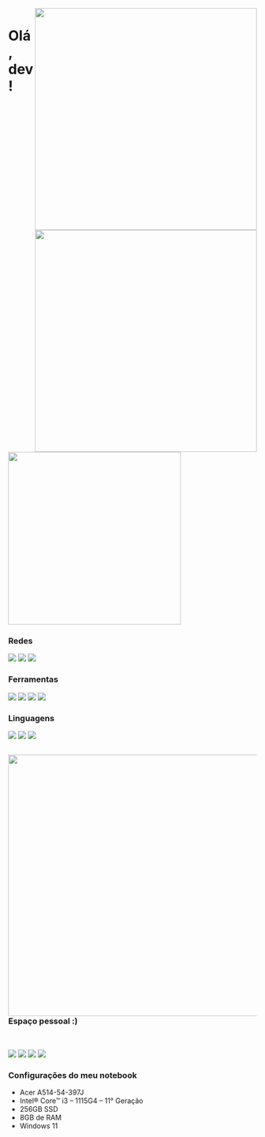 <img align="right" width="450em" src="https://github-readme-stats.vercel.app/api?username=index-evelin&show_icons=true&theme=synthwave"/>
<a href="https://github.com/index-evelin/github-readme-stats"><img align="right" width="450em" src="https://github-readme-stats.vercel.app/api/top-langs/?username=index-evelin&langs_count=8&theme=synthwave"/></a>

<h1>Olá, dev!</h1>

<a href="https://git.io/streak-stats"><img width="350em" src="https://github-readme-streak-stats.herokuapp.com?user=index-evelin&theme=synthwave&locale=pt-br"></a>

<h3>Redes</h3>

<a align="left" href="https://www.instagram.com/index.amora"><img src="https://img.shields.io/badge/-Instagram-%23E4405F?style=for-the-badge&logo=instagram&logoColor=white"></a>
<a align="left" href="https://www.linkedin.com/in/evelin-amancio-da-silva-477b9622a/" target="_blank"><img src="https://img.shields.io/badge/-LinkedIn-%230077B5?style=for-the-badge&logo=linkedin&logoColor=white"></a>
<a align="left" href="https://web.whatsapp.com/send?phone=5566999142299" target="_blank"><img src="https://img.shields.io/badge/WhatsApp-25D366?style=for-the-badge&logo=whatsapp&logoColor=white"></a>

<h3>Ferramentas</h3>
  <p style="display: inline_block">
    <img src="https://img.shields.io/badge/Visual_Studio_Code-0078D4?style=for-the-badge&logo=visual%20studio%20code&logoColor=white">
    <img src="https://img.shields.io/badge/GIT-E44C30?style=for-the-badge&logo=git&logoColor=white">
    <img src="https://img.shields.io/badge/Google_chrome-4285F4?style=for-the-badge&logo=Google-chrome&logoColor=white">
    <img src="https://img.shields.io/badge/Windows_11-0078D6?style=for-the-badge&logo=windows&logoColor=white">
  </p>
  
<h3>Linguagens</h3>
  <p style="display: inline_block">
    <img src="https://img.shields.io/badge/HTML5-E34F26?style=for-the-badge&logo=html5&logoColor=white">
    <img src="https://img.shields.io/badge/CSS3-1572B6?style=for-the-badge&logo=css3&logoColor=white">
    <img src="https://img.shields.io/badge/Markdown-000000?style=for-the-badge&logo=markdown&logoColor=white">
  </p>

##

<img align="right" width="530px" src="https://i.pinimg.com/originals/7d/07/a2/7d07a255678962d30d8717dcf5dbd266.gif">
<h3>Espaço pessoal :)</h3>

<br>

<p style="display: inline_block">
  <a href="https://steamcommunity.com/profiles/76561199098594599/"><img src="https://img.shields.io/badge/Steam-000000?style=for-the-badge&logo=steam&logoColor=white"></a>
  <a href="https://store.epicgames.com/pt-BR/u/eacb84d4fc9441c2b4924ff0b7afbc50"><img src="https://img.shields.io/badge/Epic%20Games-313131?style=for-the-badge&logo=Epic%20Games&logoColor=white"></a>
  <a href="https://open.spotify.com/user/31ymzm3yvpvqqy5pczxit5uwibra"><img src="https://img.shields.io/badge/Spotify-1ED760?&style=for-the-badge&logo=spotify&logoColor=white"></a>
  <a align="left" href="https://discord.com/channels/@me" target="_blank"><img src="https://img.shields.io/badge/Discord-7289DA?style=for-the-badge&logo=discord&logoColor=white"></a>
</p>

<h3>Configurações do meu notebook</h3>

- Acer A514-54-397J
- Intel® Core™ i3 – 1115G4 – 11° Geração
- 256GB SSD
- 8GB de RAM
- Windows 11
